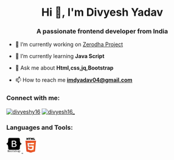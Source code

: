 <h1 align="center">Hi 👋, I'm Divyesh Yadav</h1>
<h3 align="center">A passionate frontend developer from India</h3>

- 🔭 I’m currently working on [Zerodha Project](https://sub-zerodha.netlify.app/)

- 🌱 I’m currently learning **Java Script**

- 💬 Ask me about **Html,css,jq,Bootstrap**

- 📫 How to reach me **imdyadav04@gmail.com**

<h3 align="left">Connect with me:</h3>
<p align="left">
<a href="https://linkedin.com/in/divyeshy16" target="blank"><img align="center" src="https://raw.githubusercontent.com/rahuldkjain/github-profile-readme-generator/master/src/images/icons/Social/linked-in-alt.svg" alt="divyeshy16" height="30" width="40" /></a>
<a href="https://instagram.com/divyesh16_" target="blank"><img align="center" src="https://raw.githubusercontent.com/rahuldkjain/github-profile-readme-generator/master/src/images/icons/Social/instagram.svg" alt="divyesh16_" height="30" width="40" /></a>
</p>

<h3 align="left">Languages and Tools:</h3>
<p align="left"> <a href="https://getbootstrap.com" target="_blank" rel="noreferrer"> <img src="https://raw.githubusercontent.com/devicons/devicon/master/icons/bootstrap/bootstrap-plain-wordmark.svg" alt="bootstrap" width="40" height="40"/> </a> <a href="https://www.w3.org/html/" target="_blank" rel="noreferrer"> <img src="https://raw.githubusercontent.com/devicons/devicon/master/icons/html5/html5-original-wordmark.svg" alt="html5" width="40" height="40"/> </a> </p>
